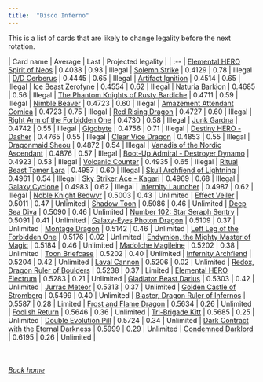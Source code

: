 ```yaml
---
title:  "Disco Inferno"
---
```


This is a list of cards that are likely to change legality before the next rotation.

| Card name | Average | Last | Projected legality |
| :-- |
[Elemental HERO Spirit of Neos](https://db.ygoprodeck.com/card/?search=Elemental%20HERO%20Spirit%20of%20Neos) | 0.4038 | 0.93 | Illegal |
[Solemn Strike](https://db.ygoprodeck.com/card/?search=Solemn%20Strike) | 0.4129 | 0.78 | Illegal |
[D/D Cerberus](https://db.ygoprodeck.com/card/?search=D/D%20Cerberus) | 0.4445 | 0.65 | Illegal |
[Artifact Ignition](https://db.ygoprodeck.com/card/?search=Artifact%20Ignition) | 0.4514 | 0.65 | Illegal |
[Ice Beast Zerofyne](https://db.ygoprodeck.com/card/?search=Ice%20Beast%20Zerofyne) | 0.4554 | 0.62 | Illegal |
[Naturia Barkion](https://db.ygoprodeck.com/card/?search=Naturia%20Barkion) | 0.4685 | 0.56 | Illegal |
[The Phantom Knights of Rusty Bardiche](https://db.ygoprodeck.com/card/?search=The%20Phantom%20Knights%20of%20Rusty%20Bardiche) | 0.4711 | 0.59 | Illegal |
[Nimble Beaver](https://db.ygoprodeck.com/card/?search=Nimble%20Beaver) | 0.4723 | 0.60 | Illegal |
[Amazement Attendant Comica](https://db.ygoprodeck.com/card/?search=Amazement%20Attendant%20Comica) | 0.4723 | 0.75 | Illegal |
[Red Rising Dragon](https://db.ygoprodeck.com/card/?search=Red%20Rising%20Dragon) | 0.4727 | 0.60 | Illegal |
[Right Arm of the Forbidden One](https://db.ygoprodeck.com/card/?search=Right%20Arm%20of%20the%20Forbidden%20One) | 0.4730 | 0.58 | Illegal |
[Junk Gardna](https://db.ygoprodeck.com/card/?search=Junk%20Gardna) | 0.4742 | 0.55 | Illegal |
[Gigobyte](https://db.ygoprodeck.com/card/?search=Gigobyte) | 0.4756 | 0.71 | Illegal |
[Destiny HERO - Dasher](https://db.ygoprodeck.com/card/?search=Destiny%20HERO%20-%20Dasher) | 0.4765 | 0.55 | Illegal |
[Clear Vice Dragon](https://db.ygoprodeck.com/card/?search=Clear%20Vice%20Dragon) | 0.4853 | 0.55 | Illegal |
[Dragonmaid Sheou](https://db.ygoprodeck.com/card/?search=Dragonmaid%20Sheou) | 0.4872 | 0.54 | Illegal |
[Vanadis of the Nordic Ascendant](https://db.ygoprodeck.com/card/?search=Vanadis%20of%20the%20Nordic%20Ascendant) | 0.4876 | 0.57 | Illegal |
[Boot-Up Admiral - Destroyer Dynamo](https://db.ygoprodeck.com/card/?search=Boot-Up%20Admiral%20-%20Destroyer%20Dynamo) | 0.4923 | 0.53 | Illegal |
[Volcanic Counter](https://db.ygoprodeck.com/card/?search=Volcanic%20Counter) | 0.4935 | 0.65 | Illegal |
[Ritual Beast Tamer Lara](https://db.ygoprodeck.com/card/?search=Ritual%20Beast%20Tamer%20Lara) | 0.4957 | 0.60 | Illegal |
[Skull Archfiend of Lightning](https://db.ygoprodeck.com/card/?search=Skull%20Archfiend%20of%20Lightning) | 0.4961 | 0.54 | Illegal |
[Sky Striker Ace - Kagari](https://db.ygoprodeck.com/card/?search=Sky%20Striker%20Ace%20-%20Kagari) | 0.4969 | 0.68 | Illegal |
[Galaxy Cyclone](https://db.ygoprodeck.com/card/?search=Galaxy%20Cyclone) | 0.4983 | 0.62 | Illegal |
[Infernity Launcher](https://db.ygoprodeck.com/card/?search=Infernity%20Launcher) | 0.4987 | 0.62 | Illegal |
[Noble Knight Bedwyr](https://db.ygoprodeck.com/card/?search=Noble%20Knight%20Bedwyr) | 0.5003 | 0.43 | Unlimited |
[Effect Veiler](https://db.ygoprodeck.com/card/?search=Effect%20Veiler) | 0.5011 | 0.47 | Unlimited |
[Shadow Toon](https://db.ygoprodeck.com/card/?search=Shadow%20Toon) | 0.5086 | 0.46 | Unlimited |
[Deep Sea Diva](https://db.ygoprodeck.com/card/?search=Deep%20Sea%20Diva) | 0.5090 | 0.46 | Unlimited |
[Number 102: Star Seraph Sentry](https://db.ygoprodeck.com/card/?search=Number%20102:%20Star%20Seraph%20Sentry) | 0.5091 | 0.41 | Unlimited |
[Galaxy-Eyes Photon Dragon](https://db.ygoprodeck.com/card/?search=Galaxy-Eyes%20Photon%20Dragon) | 0.5109 | 0.37 | Unlimited |
[Montage Dragon](https://db.ygoprodeck.com/card/?search=Montage%20Dragon) | 0.5142 | 0.46 | Unlimited |
[Left Leg of the Forbidden One](https://db.ygoprodeck.com/card/?search=Left%20Leg%20of%20the%20Forbidden%20One) | 0.5176 | 0.02 | Unlimited |
[Endymion, the Mighty Master of Magic](https://db.ygoprodeck.com/card/?search=Endymion,%20the%20Mighty%20Master%20of%20Magic) | 0.5184 | 0.46 | Unlimited |
[Madolche Magileine](https://db.ygoprodeck.com/card/?search=Madolche%20Magileine) | 0.5202 | 0.38 | Unlimited |
[Toon Briefcase](https://db.ygoprodeck.com/card/?search=Toon%20Briefcase) | 0.5202 | 0.40 | Unlimited |
[Infernity Archfiend](https://db.ygoprodeck.com/card/?search=Infernity%20Archfiend) | 0.5204 | 0.42 | Unlimited |
[Laval Cannon](https://db.ygoprodeck.com/card/?search=Laval%20Cannon) | 0.5206 | 0.02 | Unlimited |
[Redox, Dragon Ruler of Boulders](https://db.ygoprodeck.com/card/?search=Redox,%20Dragon%20Ruler%20of%20Boulders) | 0.5238 | 0.37 | Limited |
[Elemental HERO Electrum](https://db.ygoprodeck.com/card/?search=Elemental%20HERO%20Electrum) | 0.5283 | 0.21 | Unlimited |
[Gladiator Beast Darius](https://db.ygoprodeck.com/card/?search=Gladiator%20Beast%20Darius) | 0.5303 | 0.42 | Unlimited |
[Jurrac Meteor](https://db.ygoprodeck.com/card/?search=Jurrac%20Meteor) | 0.5313 | 0.37 | Unlimited |
[Golden Castle of Stromberg](https://db.ygoprodeck.com/card/?search=Golden%20Castle%20of%20Stromberg) | 0.5499 | 0.40 | Unlimited |
[Blaster, Dragon Ruler of Infernos](https://db.ygoprodeck.com/card/?search=Blaster,%20Dragon%20Ruler%20of%20Infernos) | 0.5587 | 0.28 | Limited |
[Frost and Flame Dragon](https://db.ygoprodeck.com/card/?search=Frost%20and%20Flame%20Dragon) | 0.5634 | 0.26 | Unlimited |
[Foolish Return](https://db.ygoprodeck.com/card/?search=Foolish%20Return) | 0.5646 | 0.36 | Unlimited |
[Tri-Brigade Kitt](https://db.ygoprodeck.com/card/?search=Tri-Brigade%20Kitt) | 0.5685 | 0.25 | Unlimited |
[Double Evolution Pill](https://db.ygoprodeck.com/card/?search=Double%20Evolution%20Pill) | 0.5724 | 0.34 | Unlimited |
[Dark Contract with the Eternal Darkness](https://db.ygoprodeck.com/card/?search=Dark%20Contract%20with%20the%20Eternal%20Darkness) | 0.5999 | 0.29 | Unlimited |
[Condemned Darklord](https://db.ygoprodeck.com/card/?search=Condemned%20Darklord) | 0.6195 | 0.26 | Unlimited |

<br>

###### [Back home](index)